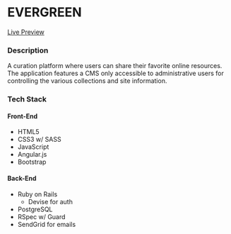 # EVERGREEN

[Live Preview](http://fast-shore-10637.herokuapp.com/)

### Description
A curation platform where users can share their favorite online resources.  The application features a CMS only accessible to administrative users for controlling the various collections and site information.

### Tech Stack

#### Front-End
 - HTML5
 - CSS3 w/ SASS
 - JavaScript
 - Angular.js
 - Bootstrap

#### Back-End
 - Ruby on Rails
   - Devise for auth
 - PostgreSQL
 - RSpec w/ Guard
 - SendGrid for emails
